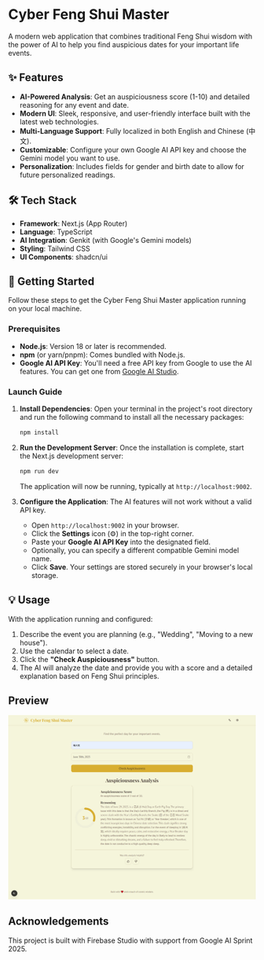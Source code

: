 # Cyber Feng Shui Master

A modern web application that combines traditional Feng Shui wisdom with the power of AI to help you find auspicious dates for your important life events.

## ✨ Features

- **AI-Powered Analysis**: Get an auspiciousness score (1-10) and detailed reasoning for any event and date.
- **Modern UI**: Sleek, responsive, and user-friendly interface built with the latest web technologies.
- **Multi-Language Support**: Fully localized in both English and Chinese (中文).
- **Customizable**: Configure your own Google AI API key and choose the Gemini model you want to use.
- **Personalization**: Includes fields for gender and birth date to allow for future personalized readings.

## 🛠️ Tech Stack

- **Framework**: Next.js (App Router)
- **Language**: TypeScript
- **AI Integration**: Genkit (with Google's Gemini models)
- **Styling**: Tailwind CSS
- **UI Components**: shadcn/ui

## 🚀 Getting Started

Follow these steps to get the Cyber Feng Shui Master application running on your local machine.

### Prerequisites

- **Node.js**: Version 18 or later is recommended.
- **npm** (or yarn/pnpm): Comes bundled with Node.js.
- **Google AI API Key**: You'll need a free API key from Google to use the AI features. You can get one from [Google AI Studio](https://aistudio.google.com/app/apikey).

### Launch Guide

1.  **Install Dependencies**:
    Open your terminal in the project's root directory and run the following command to install all the necessary packages:
    ```bash
    npm install
    ```

2.  **Run the Development Server**:
    Once the installation is complete, start the Next.js development server:
    ```bash
    npm run dev
    ```
    The application will now be running, typically at `http://localhost:9002`.

3.  **Configure the Application**:
    The AI features will not work without a valid API key.
    - Open `http://localhost:9002` in your browser.
    - Click the **Settings** icon (⚙️) in the top-right corner.
    - Paste your **Google AI API Key** into the designated field.
    - Optionally, you can specify a different compatible Gemini model name.
    - Click **Save**. Your settings are stored securely in your browser's local storage.

## 💡 Usage

With the application running and configured:

1.  Describe the event you are planning (e.g., "Wedding", "Moving to a new house").
2.  Use the calendar to select a date.
3.  Click the **"Check Auspiciousness"** button.
4.  The AI will analyze the date and provide you with a score and a detailed explanation based on Feng Shui principles.

## Preview
![Preview](./.github/imgs/2c24a888-4adc-48c7-852b-6a6e1ea4ed4a.png)

## Acknowledgements
This project is built with Firebase Studio with support from Google AI Sprint 2025.